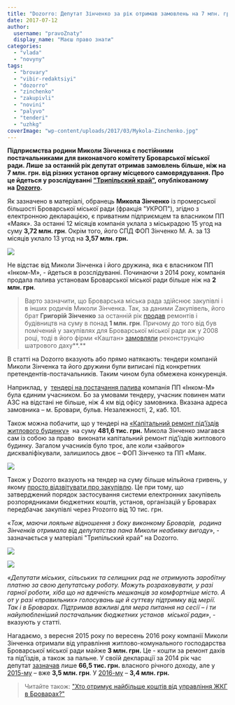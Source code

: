 ```yaml
---
title: "Dozorro: Депутат Зінченко за рік отримав замовлень на 7 млн. грн. від Броварської міськради"
date: 2017-07-12
author: 
  username: "pravoZnaty"
  display_name: "Маєш право знати"
categories: 
  - "vlada"
  - "novyny"
tags: 
  - "brovary"
  - "vibir-redaktsiyi"
  - "dozorro"
  - "zinchenko"
  - "zakupivli"
  - "novini"
  - "palyvo"
  - "tenderi"
  - "uzhkg"
coverImage: "wp-content/uploads/2017/03/Mykola-Zinchenko.jpg"
---
```


**Підприємства родини Миколи Зінченка є постійними постачальниками для виконавчого комітету Броварської міської ради. Лише за останній рік депутат отримав замовлень більше, ніж на 7 млн. грн. від різних установ органу місцевого самоврядування. Про це йдеться у розслідуванні ["Трипільский край"](https://www.facebook.com/trypilskiikrai), опублікованому на** **[Dozorro](https://dozorro.org/blog/deputatskij-mandat-na-peremogu-v-zakupivlyah-brovariv).**

Як зазначено в матеріалі, обранець **Микола Зінченко** із промерської більшості Броварської міської ради (фракція "УКРОП"), згідно з електронною декларацією, є приватним підприємцем та власником ПП «Маяк». За останні 12 місяців компанія уклала з міськрадою 15 угод на суму **3,72 млн. грн**. Окрім того, його СПД ФОП Зінченко М. А. за 13 місяців уклало 13 угод на **3,57 млн. грн.**

[![](https://mpz.brovary.org/wp-content/uploads/2017/07/5966029d08db1301809963.png)](https://mpz.brovary.org/wp-content/uploads/2017/07/5966029d08db1301809963.png)

Не відстає від Миколи Зінченка і його дружина, яка є власником ПП «Інком-М», - йдеться в розслідуванні. Починаючи з 2014 року, компанія продала палива установам Броварської міської ради більше ніж на **2 млн. грн**.

> Варто зазначити, що Броварська міська рада здійснює закупівлі і в інших родичів Миколи Зінченка. Так, за даними Zакупівель, його брат **Григорій Зінченко** за останній рік [продав](http://z.texty.org.ua/search?date_from=01%2F01%2F2008&date_to=12%2F07%2F2017&key_word=%D0%97%D1%96%D0%BD%D1%87%D0%B5%D0%BD%D0%BA%D0%BE%20%D0%93%D1%80%D0%B8%D0%B3%D0%BE%D1%80%D1%96%D0%B9%20%D0%90%D0%BD%D0%B4%D1%80%D1%96%D0%B9%D0%BE%D0%B2%D0%B8%D1%87&volume_from=&volume_to=&sort=deal_date&order=desc) ремонтів і будівництв на суму в понад **1 млн. грн**. Причому до того від був помічений у закупівлях для Броварської міської ради аж у 2008 році, тоді в його фірми «Каштан» [замовляли](http://z.texty.org.ua/search?date_from=01%2F01%2F2008&date_to=12%2F07%2F2017&key_word=%D0%92%D0%9A%D0%A4%20%22%D0%9A%D0%B0%D1%88%D1%82%D0%B0%D0%BD%22&volume_from=&volume_to=&sort=deal_date&order=desc) реконструкцію шатрового даху**.**

В статті на Dozorro вказують або прямо натякають: тендери компаній Миколи Зінченка та його дружини були виписані під конкретних претендентів-постачальників. Таким чином була обмежена конкуренція.

Наприклад, у  [тендері на постачання палива](https://prozorro.gov.ua/tender/UA-2017-01-24-001042-b) компанія ПП «Інком-М» була єдиним учасником. Бо за умовами тендеру, учасник повинен мати АЗС на відстані не більше, ніж 4 км від офісу замовника. Вказана адреса замовника – м. Бровари, бульв. Незалежності, 2, каб. 101.

Також можна побачити, що у тендері на [«Капітальний ремонт під’їздів житлового будинку»](https://prozorro.gov.ua/tender/UA-2017-01-27-000846-a)  на суму **481,6 тис. грн.** Микола Зінченко змагався сам із собою за право  виконати капітальний ремонт під’їздів житлового будинку. Загалом учасників було троє, але коли «зайвого» дискваліфікували, залишилось двоє – ФОП Зінченко та ПП «Маяк.

[![](https://mpz.brovary.org/wp-content/uploads/2017/07/596604efe87c7549960056.jpg)](https://mpz.brovary.org/wp-content/uploads/2017/07/596604efe87c7549960056.jpg)

Також у Dozorro вказують на тендер на суму більше мільйона гривень, у якому [просто відзвітувати про закупівлю](https://prozorro.gov.ua/tender/UA-2017-06-16-001285-b). Це при тому, що затверджений порядок застосування системи електронних закупівель розпорядниками бюджетних коштів, установ, організацій у Броварах передбачає закупівлі через Prozorro від 10 тис. грн.

«_Тож, маючи лояльне відношення з боку виконкому Броварів,  родина Зінченків отримала від депутатства пана Миколи неабияку вигоду_», - зазначається у матеріалі "Трипільский край" на Dozorro.

[![](https://mpz.brovary.org/wp-content/uploads/2017/07/zinchenko-spd-dozorro.jpg)](https://mpz.brovary.org/wp-content/uploads/2017/07/zinchenko-spd-dozorro.jpg)

[![](https://mpz.brovary.org/wp-content/uploads/2017/07/zinchenko-mayak-dozorro.jpg)](https://mpz.brovary.org/wp-content/uploads/2017/07/zinchenko-mayak-dozorro.jpg)

_«Депутати міських, сільських та селищних рад не отримують заробітну платню за свою депутатську роботу. Можуть розраховувати, у разі гарної роботи, хіба що на вдячність мешканців за комфортніше місто. А от у разі «правильних» голосувань ще й суттєву підтримку від мерії. Так і в Броварах. Підтримав важливі для мера питання на сесії – і ти найулюбленіший постачальник бюджетних установ  міської ради»_, - вказують у статті.

Нагадаємо, з вересня 2015 року по вересень 2016 року компанії Миколи Зінченка отримали від управління житлово-комунального господарства Броварської міської ради майже **3 млн. грн.** Це - кошти за ремонт дахів та під’їздів, а також за пальне. У своїй декларації за 2014 рік час депутат [зазначав](http://brovary.net.ua/golovni-novyny/deklaratsiya-deputata-brovarskoyi-miskrady-mykoly-zinchenka/) лише **66,5 тис. грн.** власного річного доходу, але у [2015-му](https://mpz.brovary.org/groshi-brovarskyh-obrantsiv-analiz-deklaratsij-deputativ-miskrady-chastyna-persha/) – вже **3,5 млн. грн**. У [2016-му](https://mpz.brovary.org/e-deklaratsiyi-brovarskogo-ukropu-torgivlya-palnym-avtoperevezennya-budivnytstvo/) – **3,4 млн. грн.**

> Читайте також: ["Хто отримує найбільше коштів від управління ЖКГ в Броварах?"](https://mpz.brovary.org/hto-otrymuye-najbilshe-koshtiv-vid-upravlinnya-zhkg-v-brovarah/)
